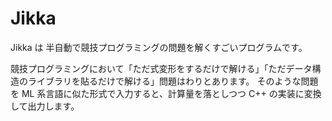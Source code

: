 # Jikka

Jikka は 半自動で競技プログラミングの問題を解くすごいプログラムです。

競技プログラミングにおいて「ただ式変形をするだけで解ける」「ただデータ構造のライブラリを貼るだけで解ける」問題はわりとあります。
そのような問題を ML 系言語に似た形式で入力すると、計算量を落としつつ C++ の実装に変換して出力します。
